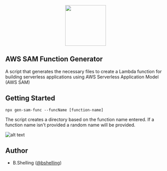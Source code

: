 <p align="center">
  <a href="#">
    <picture>
      <source media="(prefers-color-scheme: light)" srcset="https://github.com/bshelling//tree/main/images/generator.png">
      <img src="https://github.com/bshelling//tree/main/images/generator.png" height="128">
    </picture>
  </a>
</p>


## AWS SAM Function Generator
A script that generates the necessary files to create a Lambda function for building serverless applications using AWS Serverless Application Model (AWS SAM)

## Getting Started
```
npx gen-sam-func --funcName [function-name]
```
The script creates a directory based on the function name entered. If a function name isn't provided  a random name will be provided.

![alt text](https://github.com/bshelling//tree/main/images/screenshot.png "Logo Title Text 1")


## Author
- B.Shelling ([@bshelling](https://twitter.com/bshelling))

